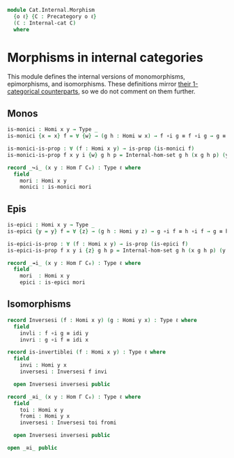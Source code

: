 <!--
```agda
open import Cat.Internal.Base using (Internal-cat)
open import Cat.Prelude

import Cat.Internal.Reasoning
import Cat.Internal.Base
```
-->

```agda
module Cat.Internal.Morphism
  {o ℓ} {C : Precategory o ℓ}
  (ℂ : Internal-cat C)
  where
```

<!--
```agda
open Precategory C
open Cat.Internal.Base C
open Cat.Internal.Reasoning ℂ

private variable
  Γ : Ob
  w x y z : Hom Γ C₀
```
-->

# Morphisms in internal categories

This module defines the internal versions of monomorphisms,
epimorphisms, and isomorphisms. These definitions mirror [their
1-categorical counterparts], so we do not comment on them further.

[their 1-categorical counterparts]: Cat.Morphism.html

## Monos

```agda
is-monici : Homi x y → Type _
is-monici {x = x} f = ∀ {w} → (g h : Homi w x) → f ∘i g ≡ f ∘i g → g ≡ h

is-monici-is-prop : ∀ (f : Homi x y) → is-prop (is-monici f)
is-monici-is-prop f x y i {w} g h p = Internal-hom-set g h (x g h p) (y g h p) i

record _↪i_ (x y : Hom Γ C₀) : Type ℓ where
  field
    mori : Homi x y
    monici : is-monici mori
```

## Epis

```agda
is-epici : Homi x y → Type _
is-epici {y = y} f = ∀ {z} → (g h : Homi y z) → g ∘i f ≡ h ∘i f → g ≡ h

is-epici-is-prop : ∀ (f : Homi x y) → is-prop (is-epici f)
is-epici-is-prop f x y i {z} g h p = Internal-hom-set g h (x g h p) (y g h p) i

record _↠i_ (x y : Hom Γ C₀) : Type ℓ where
  field
    mori  : Homi x y
    epici : is-epici mori
```

## Isomorphisms

```agda
record Inversesi (f : Homi x y) (g : Homi y x) : Type ℓ where
  field
    invli : f ∘i g ≡ idi y
    invri : g ∘i f ≡ idi x

record is-invertiblei (f : Homi x y) : Type ℓ where
  field
    invi : Homi y x
    inversesi : Inversesi f invi

  open Inversesi inversesi public

record _≅i_ (x y : Hom Γ C₀) : Type ℓ where
  field
    toi : Homi x y
    fromi : Homi y x
    inversesi : Inversesi toi fromi

  open Inversesi inversesi public

open _≅i_ public
```
